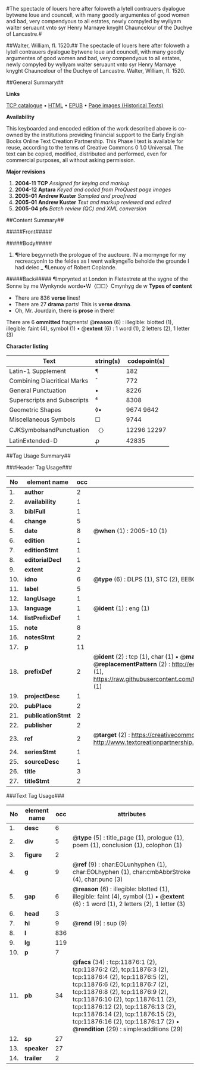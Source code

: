 #The spectacle of louers here after foloweth a lytell contrauers dyalogue bytwene loue and councell, with many goodly argumentes of good women and bad, very compendyous to all estates, newly compyled by wyllyam walter seruaunt vnto syr Henry Marnaye knyght Chauncelour of the Duchye of Lancastre.#

##Walter, William, fl. 1520.##
The spectacle of louers here after foloweth a lytell contrauers dyalogue bytwene loue and councell, with many goodly argumentes of good women and bad, very compendyous to all estates, newly compyled by wyllyam walter seruaunt vnto syr Henry Marnaye knyght Chauncelour of the Duchye of Lancastre.
Walter, William, fl. 1520.

##General Summary##

**Links**

[TCP catalogue](http://www.ota.ox.ac.uk/tcp/)  • 
[HTML](http://tei.it.ox.ac.uk/tcp/Texts-HTML/free/A14/A14706.html)  • 
[EPUB](http://tei.it.ox.ac.uk/tcp/Texts-EPUB/free/A14/A14706.epub) • 
[Page images (Historical Texts)](https://data.historicaltexts.jisc.ac.uk/view?pubId=eebo-99846880e&pageId=eebo-99846880e-11876-1)

**Availability**

This keyboarded and encoded edition of the
	       work described above is co-owned by the institutions
	       providing financial support to the Early English Books
	       Online Text Creation Partnership. This Phase I text is
	       available for reuse, according to the terms of Creative
	       Commons 0 1.0 Universal. The text can be copied,
	       modified, distributed and performed, even for
	       commercial purposes, all without asking permission.

**Major revisions**

1. __2004-11__ __TCP__ *Assigned for keying and markup*
1. __2004-12__ __Aptara__ *Keyed and coded from ProQuest page images*
1. __2005-01__ __Andrew Kuster__ *Sampled and proofread*
1. __2005-01__ __Andrew Kuster__ *Text and markup reviewed and edited*
1. __2005-04__ __pfs__ *Batch review (QC) and XML conversion*

##Content Summary##

#####Front#####

#####Body#####

1. ¶Here begynneth the prologue of the auctoure.
IN a mornynge for my recreacyonIn to the feldes as I went walkyngeTo beholde the grounde I had delec
    _ ¶Lenuoy of Robert Coplande.

#####Back#####
¶Imprynted at London in Fletestrete at the sygne
of the Sonne by me Wynkynde worde▪W〈☐☐〉Cmynhyg de w
**Types of content**

  * There are 836 **verse** lines!
  * There are 27 **drama** parts! This is **verse drama**.
  * Oh, Mr. Jourdain, there is **prose** in there!

There are 6 **ommitted** fragments! 
 @__reason__ (6) : illegible: blotted (1), illegible: faint (4), symbol (1)  •  @__extent__ (6) : 1 word (1), 2 letters (2), 1 letter (3)

**Character listing**


|Text|string(s)|codepoint(s)|
|---|---|---|
|Latin-1 Supplement|¶|182|
|Combining             Diacritical Marks|̄|772|
|General Punctuation|•|8226|
|Superscripts             and Subscripts|⁴|8308|
|Geometric Shapes|◊▪|9674 9642|
|Miscellaneous Symbols|☐|9744|
|CJKSymbolsandPunctuation|〈〉|12296 12297|
|LatinExtended-D|ꝓ|42835|

##Tag Usage Summary##

###Header Tag Usage###

|No|element name|occ|attributes|
|---|---|---|---|
|1.|__author__|2||
|2.|__availability__|1||
|3.|__biblFull__|1||
|4.|__change__|5||
|5.|__date__|8| @__when__ (1) : 2005-10 (1)|
|6.|__edition__|1||
|7.|__editionStmt__|1||
|8.|__editorialDecl__|1||
|9.|__extent__|2||
|10.|__idno__|6| @__type__ (6) : DLPS (1), STC (2), EEBO-CITATION (1), PROQUEST (1), VID (1)|
|11.|__label__|5||
|12.|__langUsage__|1||
|13.|__language__|1| @__ident__ (1) : eng (1)|
|14.|__listPrefixDef__|1||
|15.|__note__|8||
|16.|__notesStmt__|2||
|17.|__p__|11||
|18.|__prefixDef__|2| @__ident__ (2) : tcp (1), char (1)  •  @__matchPattern__ (2) : ([0-9\-]+):([0-9IVX]+) (1), (.+) (1)  •  @__replacementPattern__ (2) : http://eebo.chadwyck.com/downloadtiff?vid=$1&page=$2 (1), https://raw.githubusercontent.com/textcreationpartnership/Texts/master/tcpchars.xml#$1 (1)|
|19.|__projectDesc__|1||
|20.|__pubPlace__|2||
|21.|__publicationStmt__|2||
|22.|__publisher__|2||
|23.|__ref__|2| @__target__ (2) : https://creativecommons.org/publicdomain/zero/1.0/ (1), http://www.textcreationpartnership.org/docs/. (1)|
|24.|__seriesStmt__|1||
|25.|__sourceDesc__|1||
|26.|__title__|3||
|27.|__titleStmt__|2||


###Text Tag Usage###

|No|element name|occ|attributes|
|---|---|---|---|
|1.|__desc__|6||
|2.|__div__|5| @__type__ (5) : title_page (1), prologue (1), poem (1), conclusion (1), colophon (1)|
|3.|__figure__|2||
|4.|__g__|9| @__ref__ (9) : char:EOLunhyphen (1), char:EOLhyphen (1), char:cmbAbbrStroke (4), char:punc (3)|
|5.|__gap__|6| @__reason__ (6) : illegible: blotted (1), illegible: faint (4), symbol (1)  •  @__extent__ (6) : 1 word (1), 2 letters (2), 1 letter (3)|
|6.|__head__|3||
|7.|__hi__|9| @__rend__ (9) : sup (9)|
|8.|__l__|836||
|9.|__lg__|119||
|10.|__p__|7||
|11.|__pb__|34| @__facs__ (34) : tcp:11876:1 (2), tcp:11876:2 (2), tcp:11876:3 (2), tcp:11876:4 (2), tcp:11876:5 (2), tcp:11876:6 (2), tcp:11876:7 (2), tcp:11876:8 (2), tcp:11876:9 (2), tcp:11876:10 (2), tcp:11876:11 (2), tcp:11876:12 (2), tcp:11876:13 (2), tcp:11876:14 (2), tcp:11876:15 (2), tcp:11876:16 (2), tcp:11876:17 (2)  •  @__rendition__ (29) : simple:additions (29)|
|12.|__sp__|27||
|13.|__speaker__|27||
|14.|__trailer__|2||
